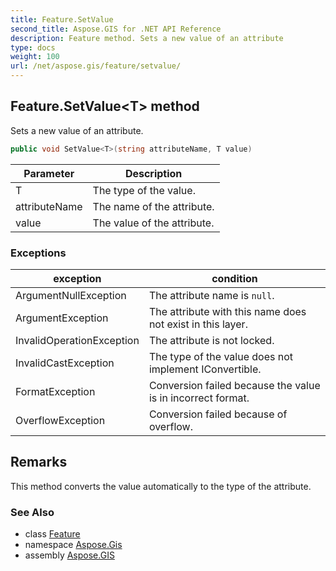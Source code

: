 ```yaml
---
title: Feature.SetValue
second_title: Aspose.GIS for .NET API Reference
description: Feature method. Sets a new value of an attribute
type: docs
weight: 100
url: /net/aspose.gis/feature/setvalue/
---
```

## Feature.SetValue&lt;T&gt; method

Sets a new value of an attribute.

```csharp
public void SetValue<T>(string attributeName, T value)
```

| Parameter | Description |
| --- | --- |
| T | The type of the value. |
| attributeName | The name of the attribute. |
| value | The value of the attribute. |

### Exceptions

| exception | condition |
| --- | --- |
| ArgumentNullException | The attribute name is `null`. |
| ArgumentException | The attribute with this name does not exist in this layer. |
| InvalidOperationException | The attribute is not locked. |
| InvalidCastException | The type of the value does not implement IConvertible. |
| FormatException | Conversion failed because the value is in incorrect format. |
| OverflowException | Conversion failed because of overflow. |

## Remarks

This method converts the value automatically to the type of the attribute.

### See Also

* class [Feature](../)
* namespace [Aspose.Gis](../../feature/)
* assembly [Aspose.GIS](../../../)


